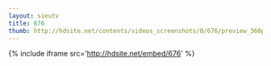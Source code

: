 ```yaml
---
layout: sieutv
title: 676
thumb: http://hdsite.net/contents/videos_screenshots/0/676/preview_360p.mp4.jpg
---
```

{% include iframe src='http://hdsite.net/embed/676' %}
 
